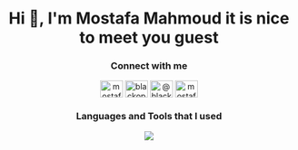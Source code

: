 <h1 align="center">Hi 👋, I'm Mostafa Mahmoud it is nice to meet you guest</h1>

<h3 align="center">Connect with me</h3>
<p align="center">
<a href="https://www.linkedin.com/in/mostafa-mahmoud-0b7578242/" target="blank"><img align="center" src="https://raw.githubusercontent.com/rahuldkjain/github-profile-readme-generator/master/src/images/icons/Social/linked-in-alt.svg" alt="mostafa-lotfy-0b7578242" height="30" width="40" /></a>
<a href="https://fb.com/blackops1999m" target="blank"><img align="center" src="https://raw.githubusercontent.com/rahuldkjain/github-profile-readme-generator/master/src/images/icons/Social/facebook.svg" alt="blackops1999m" height="30" width="40" /></a>
<a href="https://twitter.com/@blackops_1999" target="blank"><img align="center" src="https://raw.githubusercontent.com/rahuldkjain/github-profile-readme-generator/master/src/images/icons/Social/twitter.svg" alt="@blackops_1999" height="30" width="40" /></a>
<a href="https://instagram.com/mostafa.lotfy.7" target="blank"><img align="center" src="https://raw.githubusercontent.com/rahuldkjain/github-profile-readme-generator/master/src/images/icons/Social/instagram.svg" alt="mostafa.lotfy.7" height="30" width="40" /></a>
</p>

<h3 align="center">Languages and Tools that I used</h3>
<p align="center">
  <a href="https://github.com/mlotfy19x">
    <img src="https://skillicons.dev/icons?i=git,html,css,js,nodejs,ts,jquery,alpinejs,npm,vue,pinia,nuxtjs,tailwind,c,cs,dotnet,php,laravel,mysql,postgres,windows,linux,ubuntu,vercel,postman,py,vscode,visualstudio,phpstorm,webstorm" />
  </a>
</p>
